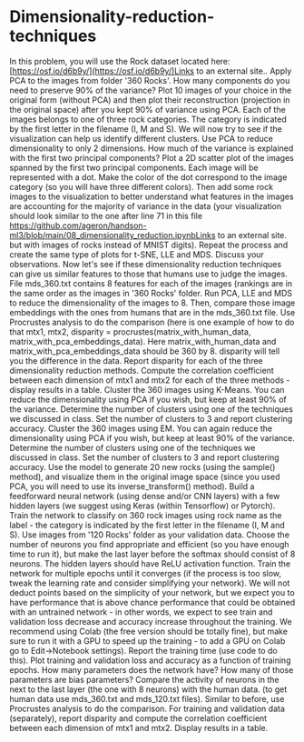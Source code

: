 # Dimensionality-reduction-techniques

In this problem, you will use the Rock dataset located here: [https://osf.io/d6b9y/](https://osf.io/d6b9y/)Links to an external site.. 
Apply PCA to the images from folder '360 Rocks'. How many components do you need to preserve 90% of the variance?
Plot 10 images of your choice in the original form (without PCA) and then plot their reconstruction (projection in the original space) after you kept 90% of variance using PCA. 
Each of the images belongs to one of three rock categories. The category is indicated by the first letter in the filename (I, M and S). We will now try to see if the visualization can help us identify different clusters.
Use PCA to reduce dimensionality to only 2 dimensions. How much of the variance is explained with the first two principal components?
Plot a 2D scatter plot of the images spanned by the first two principal components. Each image will be represented with a dot. Make the color of the dot correspond to the image category (so you will have three different colors). Then add some rock images to the visualization to better understand what features in the images are accounting for the majority of variance in the data (your visualization should look similar to the one after line 71 in this file https://github.com/ageron/handson-ml3/blob/main/08_dimensionality_reduction.ipynbLinks to an external site. but with images of rocks instead of MNIST digits). Repeat the process and create the same type of plots for t-SNE, LLE and MDS. 
Discuss your observations. 
Now let's see if these dimensionality reduction techniques can give us similar features to those that humans use to judge the images. File mds_360.txt contains 8 features for each of the images (rankings are in the same order as the images in  '360 Rocks' folder. Run PCA, LLE and MDS to reduce the dimensionality of the images to 8. Then, compare those image embeddings with the ones from humans that are in the mds_360.txt file. Use Procrustes analysis to do the comparison (here is one example of how to do that mtx1, mtx2, disparity = procrustes(matrix_with_human_data, matrix_with_pca_embeddings_data). Here matrix_with_human_data and matrix_with_pca_embeddings_data should be 360 by 8. disparity will tell you the difference in the data. Report disparity for each of the three dimensionality reduction methods. Compute the correlation coefficient between each dimension of mtx1 and mtx2 for each of the three methods - display results in a table. 
Cluster the 360 images using K-Means.
You can reduce the dimensionality using PCA if you wish, but keep at least 90% of the variance. Determine the number of clusters using one of the techniques we discussed in class. 
Set the number of clusters to 3 and report clustering accuracy. 
Cluster the 360 images using EM.
You can again reduce the dimensionality using PCA if you wish, but keep at least 90% of the variance. Determine the number of clusters using one of the techniques we discussed in class. 
Set the number of clusters to 3 and report clustering accuracy. 
Use the model to generate 20 new rocks (using the sample() method), and visualize them in the original image space (since you used PCA, you will need to use its inverse_transform() method). 
Build a feedforward neural network (using dense and/or CNN layers) with a few hidden layers (we suggest using Keras (within Tensorflow) or Pytorch). Train the network to classify on 360 rock images using rock name as the label - the category is indicated by the first letter in the filename (I, M and S). Use images from '120 Rocks' folder as your validation data. Choose the number of neurons you find appropriate and efficient (so you have enough time to run it), but make the last layer before the softmax should consist of 8 neurons. The hidden layers should have ReLU activation function. Train the network for multiple epochs until it converges (if the process is too slow, tweak the learning rate and consider simplifying your network). We will not deduct points based on the simplicity of your network, but we expect you to have performance that is above chance performance that could be obtained with an untrained network - in other words, we expect to see train and validation loss decrease and accuracy increase throughout the training. We recommend using Colab (the free version should be totally fine), but make sure to run it with a GPU to speed up the training - to add a GPU on Colab go to Edit->Notebook settings). 
Report the training time (use code to do this). 
Plot training and validation loss and accuracy as a function of training epochs.
How many parameters does the network have? How many of those parameters are bias parameters? 
Compare the activity of neurons in the next to the last layer (the one with 8 neurons) with the human data. (to get human data use mds_360.txt and mds_120.txt files). Similar to before, use Procrustes analysis to do the comparison.  For training and validation data (separately), report disparity and compute the correlation coefficient between each dimension of mtx1 and mtx2. Display results in a table. 

